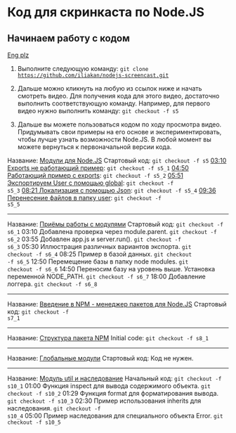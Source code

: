 # Код для скринкаста по Node.JS

## Начинаем работу с кодом

[Eng plz](https://github.com/iliakan/nodejs-screencast/wiki/English-version-of-code-for-Node.JS-screencast.)

1. Выполните следующую команду: <code>git clone https://github.com/iliakan/nodejs-screencast.git</code>

2. Дальше можно кликнуть на любую из ссылок ниже и начать смотреть видео. Для получения кода для этого видео, достаточно
выполнить соответствующую команду. Например, для первого видео нужно выполнить команду: <code>git checkout -f s5</code>

3. Дальше вы можете пользоваться кодом по ходу просмотра видео. Придумывать свои примеры на его основе и экспериментировать, чтобы
лучше узнать возможности Node.JS. В любой момент вы можете вернуться к первоначальной версии кода.

Название: [Модули для Node.JS](http://www.youtube.com/watch?v=fRDVLsieNBs)
Стартовый код: <code>git checkout -f s5</code>
[03:10 Exports не работающий пример](http://www.youtube.com/watch?v=fRDVLsieNBs&feature=player_detailpage#t=190s): <code>git checkout -f s5_1</code>
[04:50 Работающий пример с exports](http://www.youtube.com/watch?v=fRDVLsieNBs&feature=player_detailpage#t=289s): <code>git checkout -f s5_2</code>
[05:51 Экспортируем User с помощью global](http://www.youtube.com/watch?v=fRDVLsieNBs&feature=player_detailpage#t=351s): <code>git checkout -f s5_3</code>
[08:21 Локализация с помощью Json](http://www.youtube.com/watch?v=fRDVLsieNBs&feature=player_detailpage#t=500s): <code>git checkout -f s5_4</code>
[09:36 Перенесение файлов в папку user](http://www.youtube.com/watch?v=fRDVLsieNBs&feature=player_detailpage#t=500s): <code>git checkout -f s5_5</code>
______________________________________
Название: [Приёмы работы с модулями](http://www.youtube.com/watch?v=07-zFk5S2X4)
Стартовый код: <code>git checkout -f s6_1</code>
03:10 Добавлена проверка через module.parent. <code>git checkout -f s6_2</code>
03:55 Добавлен app.js и server.run(). <code>git checkout -f s6_3</code>
05:30 Иллюстрация различных вариантов экспорта. <code>git checkout -f s6_4</code>
08:25 Пример в базой данных. <code>git checkout -f s6_5</code>
12:50 Перемещение базы в папку node modules. <code>git checkout -f s6_6</code>
14:50 Переносим базу на уровень выше. Установка переменной NODE_PATH. <code>git checkout -f s6_7</code>
18:00 Добавление логгера. <code>git checkout -f s6_8</code>
_________________________________________
Название: [Введение в NPM - менеджер пакетов для Node.JS](http://www.youtube.com/watch?v=fhwtUW9dXrA)
Стартовый код: <code>git checkout -f s7_1</code>
_________________________________________
Название: [Структура пакета NPM](http://www.youtube.com/watch?v=CrevZgTc7ow)
Initial code: <code>git checkout -f s8_1</code>  
_________________________________________
Название: [Глобальные модули](http://www.youtube.com/watch?v=6hUceqsmfCw)
Стартовый код: Код не нужен.
_________________________________________
Название: [Модуль util и наследование](http://www.youtube.com/watch?v=ZN8KFtXtjaw)
Начальный код: <code>git checkout -f s10_1</code>
01:00 Функция inspect для вывода содержимого объекта. <code>git checkout -f s10_2</code>
01:29 Функция format для форматирования вывода. <code>git checkout -f s10_3</code>
02:30 Пример использования inherits для наследования. <code>git checkout -f s10_4</code>
05:00 Пример наследования для специального объекта Error. <code>git checkout -f s10_5</code>
